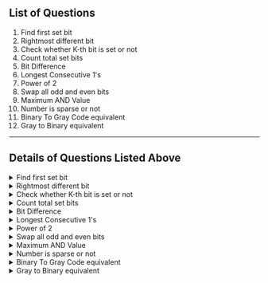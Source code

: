## List of Questions
1. Find first set bit
2. Rightmost different bit
3. Check whether K-th bit is set or not
4. Count total set bits
5. Bit Difference
6. Longest Consecutive 1's
7. Power of 2
8. Swap all odd and even bits
9. Maximum AND Value
10. Number is sparse or not
11. Binary To Gray Code equivalent
12. Gray to Binary equivalent

______

## Details of Questions Listed Above

<details>
<summary>
Find first set bit
</Summary>

### **Find first set bit**
**Difficulty Level : Easy** 

Sharpen up your programming skills, participate in coding contests & explore high-paying jobs

Given an integer N. The task is to return the position of first set bit found from the right side in the binary representation of the number.
Note: If there is no set bit in the integer N, then return 0 from the function.  

#### **Example 1:**

    Input: N = 18
    Output: 2
    Explanation: Binary representation of 
    18 is 010010,the first set bit from the 
    right side is at position 2.
#### **Example 2:**

    Input: N = 12 
    Output: 3 
    Explanation: Binary representation 
    of  12 is 1100, the first set bit 
    from the right side is at position 3.
#### **Your Task:**
The task is to complete the function getFirstSetBit() that takes an integer n as a parameter and returns the position of first set bit.

**Expected Time Complexity:** O(log N).

**Expected Auxiliary Space:** O(1).

#### **Constraints:**
0 <= N <= 108




#### **Python Code Template**

<details>
<summary>Expand For Python Code Template</summary>

```python
#{ 
 # Driver Code Starts
#Initial Template for Python 3

import math



# } Driver Code Ends
#User function Template for python3

class Solution:
    
    #Function to find position of first set bit in the given number.
    def getFirstSetBit(self,n):
        #Your code here

#{ 
 # Driver Code Starts.
    
    
def main():
    
    T=int(input())
    
    while(T>0):
        
        
        n=int(input())
        ob=Solution()
        
        print(ob.getFirstSetBit(n))
        
        
        T-=1
    
    




if __name__=="__main__":
    main()
# } Driver Code Ends
```

</details>


</details>

<details>
<summary>
Rightmost different bit
</Summary>


### **Rightmost different bit**
**Difficulty Level : Easy** 

Sharpen up your programming skills, participate in coding contests & explore high-paying jobs

Given two numbers M and N. The task is to find the position of the rightmost different bit in the binary representation of numbers.

#### **Example 1:** 
    
    Input: M = 11, N = 9
    Output: 2
    Explanation: Binary representation of the given 
    numbers are: 1011 and 1001, 
    2nd bit from right is different.
#### **Example 2:**
    
    Input: M = 52, N = 4
    Output: 5
    Explanation: Binary representation of the given 
    numbers are: 110100 and 0100, 
    5th-bit from right is different.
#### **User Task:**
The task is to complete the function posOfRightMostDiffBit() which takes two arguments m and n and returns the position of first different bits in m and n. If both m and n are the same then return -1 in this case.

**Expected Time Complexity:** O(max(log m, log n)).

**Expected Auxiliary Space:** O(1).

**Constraints:**

0 <= M <= 109
0 <= N <= 109

#### **Python Code Template**

<details>
<summary>Expand For Python Code Template</summary>

```python
#{ 
 # Driver Code Starts
#Initial Template for Python 3

import math




    
# } Driver Code Ends
#User function Template for python3

class Solution:
    
    #Function to find the first position with different bits.
    def posOfRightMostDiffBit(self,m,n):
        #Your code here

#{ 
 # Driver Code Starts.
    
def main():
    
    T=int(input())
    
    while(T>0):
        
        
        mn=[int(x) for x in input().strip().split()]
        m=mn[0]
        n=mn[1]
        ob=Solution()
        print(math.floor(ob.posOfRightMostDiffBit(m,n)))
        
        
        
        
        T-=1
    
    




if __name__=="__main__":
    main()
# } Driver Code Ends
```

</details>


</details>

<details>
<summary>
Check whether K-th bit is set or not
</Summary>

### **Check whether K-th bit is set or not**
**Difficulty Level : Easy** 

Sharpen up your programming skills, participate in coding contests & explore high-paying jobs

Given a number N and a bit number K, check if Kth index bit of N is set or not. A bit is called set if it is 1. Position of set bit '1' should be indexed starting with 0 from LSB side in binary representation of the number.
Note: Index is starting from 0.
#### **Example 1:**

    Input: N = 4, K = 0
    Output: No
    Explanation: Binary representation of 4 is 100, 
    in which 0th index bit from LSB is not set. 
    So, return false.
#### **Example 2:**

    Input: N = 4, K = 2
    Output: Yes
    Explanation: Binary representation of 4 is 100, 
    in which 2nd index bit from LSB is set. 
    So, return true.
#### **Example 3:**

    Input: N = 500, K = 3
    Output: No
    Explanation: Binary representation of 500 is 
    111110100, in which 3rd index bit from LSB is not set. 
    So, return false.

#### **Your task:**
You don't have to read input or print anything. Your task is to complete the function checkKthbit that takes n and k as parameters and returns either true (if kth bit is set) or false(if kth bit is not set).

**Expected Time Complexity:** O(1).

**Expected Auxiliary Space:** O(1).

**Constraints:**

1 ≤ N ≤ 109
0 ≤ K ≤ floor(log2(N) + 1)


#### **Python Code Template**

<details>
<summary>Expand For Python Code Template</summary>

```python
#{ 
 # Driver Code Starts
#Initial Template for Python 3

import math


# } Driver Code Ends
#User function Template for python3


class Solution:
    
    #Function to check if Kth bit is set or not.
    def checkKthBit(self, n,k):
        #Your code here

#{ 
 # Driver Code Starts.


    
def main():
    
    T=int(input())
    
    while(T>0):
        
        
        n=int(input())
        k=int(input())
        obj = Solution()
        if obj.checkKthBit(n,k):
            print("Yes")
        else:
            print("No")
        
        T-=1

if __name__=="__main__":
    main()
# } Driver Code Ends
```

</details>


</details>

<details>
<summary>
Count total set bits
</Summary>

### **Count total set bits**
**Difficulty Level : Medium** 

Sharpen up your programming skills, participate in coding contests & explore high-paying jobs

You are given a number N. Find the total count of set bits for all numbers from 1 to N(both inclusive).

#### **Example 1:**

    Input: N = 4
    Output: 5
    Explanation:
    For numbers from 1 to 4.
    For 1: 0 0 1 = 1 set bits
    For 2: 0 1 0 = 1 set bits
    For 3: 0 1 1 = 2 set bits
    For 4: 1 0 0 = 1 set bits
    Therefore, the total set bits is 5.
#### **Example 2:**

    Input: N = 17
    Output: 35
    Explanation: From numbers 1 to 17(both inclusive), 
    the total number of set bits is 35.

#### **Your Task:**
The task is to complete the function countSetBits() that takes n as a parameter and returns the count of all bits.

**Expected Time Complexity:** O(log N).

**Expected Auxiliary Space:** O(1).

**Constraints:**

1 ≤ N ≤ 108



#### **Python Code Template**

<details>
<summary>Expand For Python Code Template</summary>

```python
#User function Template for python3

class Solution:
    #Function to return sum of count of set bits in the integers from 1 to n.
    def countSetBits(self,n):
        # code here
        # return the count


#{ 
 # Driver Code Starts
#Initial Template for Python 3

if __name__=="__main__":
    for _ in range(int(input())):
        ob=Solution()
        print(ob.countSetBits(int(input())))
# } Driver Code Ends
```

</details>


</details>

<details>
<summary>
Bit Difference
</Summary>

### **Bit Difference**
**Difficulty Level : Basic** 

Sharpen up your programming skills, participate in coding contests & explore high-paying jobs

You are given two numbers A and B. The task is to count the number of bits needed to be flipped to convert A to B.

#### **Example 1:**

    Input: A = 10, B = 20
    Output: 4
    Explanation:
    A  = 01010
    B  = 10100
    As we can see, the bits of A that need 
    to be flipped are 01010. If we flip 
    these bits, we get 10100, which is B.
#### **Example 2:**

    Input: A = 20, B = 25
    Output: 3
    Explanation:
    A  = 10100
    B  = 11001
    As we can see, the bits of A that need 
    to be flipped are 10100. If we flip 
    these bits, we get 11001, which is B.

#### **Your Task:** 
The task is to complete the function countBitsFlip() that takes A and B as parameters and returns the count of the number of bits to be flipped to convert A to B.

**Expected Time Complexity:** O(log N).

**Expected Auxiliary Space:** O(1).

**Constraints:**

1 ≤ A, B ≤ 106


#### **Python Code Template**

<details>
<summary>Expand For Python Code Template</summary>

```python
#User function Template for python3

class Solution:
    ##Complete this function
    # Function to find number of bits needed to be flipped to convert A to B
    def countBitsFlip(self,a,b):
        ##Your code here


#{ 
 # Driver Code Starts
#Initial Template for Python 3


import math



def main():
    
    T=int(input())
    
    while(T>0):
        
        
        ab=[int(x) for x in input().strip().split()]
        a=ab[0]
        b=ab[1]
        ob=Solution()
        print(ob.countBitsFlip(a,b))
        T-=1

if __name__=="__main__":
    main()
# } Driver Code Ends
```

</details>


</details>

<details>
<summary>
Longest Consecutive 1's
</Summary>

### **Longest Consecutive 1's**
**Difficulty Level : Easy** 

Sharpen up your programming skills, participate in coding contests & explore high-paying jobs

Given a number N. Find the length of the longest consecutive 1s in its binary representation.

#### **Example 1:**

    Input: N = 14
    Output: 3
    Explanation: 
    Binary representation of 14 is 
    1110, in which 111 is the longest 
    consecutive set bits of length is 3.
#### **Example 2:**
    
    Input: N = 222
    Output: 4
    Explanation: 
    Binary representation of 222 is 
    11011110, in which 1111 is the 
    longest consecutive set bits of length 4. 

#### **Your Task:** 
You don't need to read input or print anything. Your task is to complete the function maxConsecutiveOnes() which returns the length of the longest consecutive 1s in the binary representation of given N.

**Expected Time Complexity:** O(log N).

**Expected Auxiliary Space:** O(1).

**Constraints:**

1 <= N <= 106



#### **Python Code Template**

<details>
<summary>Expand For Python Code Template</summary>

```python
#User function Template for python3


class Solution:
    ##Complete this function
    # Function to calculate the longest consecutive ones
    def maxConsecutiveOnes(self, N):
        ##Your code here





#{ 
 # Driver Code Starts
#Initial Template for Python 3

import math





def main():
    
    T=int(input())
    
    while(T>0):
        
        
        n=int(input())
        obj = Solution()
        print(obj.maxConsecutiveOnes(n))
        T-=1

if __name__=="__main__":
    main()
# } Driver Code Ends
```

</details>


</details>

<details>
<summary>
Power of 2
</Summary>

### **Power of 2**
**Difficulty Level : Basic** 

Sharpen up your programming skills, participate in coding contests & explore high-paying jobs

Given a non-negative integer N. The task is to check if N is a power of 2. More formally, check if N can be expressed as 2x for some x.

#### **Example 1:**

    Input: N = 1
    Output: YES
    Explanation:1 is equal to 2 
    raised to 0 (20 = 1).
#### **Example 2:**
    
    Input: N = 98
    Output: NO
    Explanation: 98 cannot be obtained
    by any power of 2.

#### **Your Task:**
Your task is to complete the function isPowerofTwo() which takes n as a parameter and returns true or false by checking if the given number can be represented as a power of two or not.

**Expected Time Complexity:** O(log N).

**Expected Auxiliary Space:** O(1).

**Constraints:**

0 ≤N ≤1018


#### **Python Code Template**

<details>
<summary>Expand For Python Code Template</summary>

```python
#User function Template for python3

class Solution:
    ##Complete this function
    # Function to check if given number n is a power of two.
    def isPowerofTwo(self,n):
        ##Your code here


#{ 
 # Driver Code Starts
#Initial Template for Python 3

import math


def main():
    
    T=int(input())
    
    while(T>0):
        
        
        n=int(input())
        ob=Solution()
        if ob.isPowerofTwo(n):
            print("YES")
        else:
            print("NO")
        
        T-=1

if __name__=="__main__":
    main()
# } Driver Code Ends
```

</details>


</details>

<details>
<summary>
Swap all odd and even bits
</Summary>

### **Swap all odd and even bits**
**Difficulty Level : Easy** 

Sharpen up your programming skills, participate in coding contests & explore high-paying jobs

Given an unsigned integer N. The task is to swap all odd bits with even bits. For example, if the given number is 23 (00010111), it should be converted to 43(00101011). Here, every even position bit is swapped with an adjacent bit on the right side(even position bits are highlighted in the binary representation of 23), and every odd position bit is swapped with an adjacent on the left side.

#### **Example 1:**
    
    Input: N = 23
    Output: 43
    Explanation: 
    Binary representation of the given number 
    is 00010111 after swapping 
    00101011 = 43 in decimal.
#### **Example 2:**
    
    Input: N = 2
    Output: 1
    Explanation: 
    Binary representation of the given number 
    is 10 after swapping 01 = 1 in decimal.

#### **Your Task:**
Your task is to complete the function swapBits() which takes an integer and returns an integer with all the odd and even bits swapped.


**Expected Time Complexity:** O(1).

**Expected Auxiliary Space:** O(1).

**Constraints:**

1 ≤ N ≤ 109




#### **Python Code Template**

<details>
<summary>Expand For Python Code Template</summary>

```python
#User function Template for python3

class Solution:
    
    ##Complete this function
    #Function to swap odd and even bits.
    def swapBits(self,n):
        #Your code here


#{ 
 # Driver Code Starts
#Initial Template for Python 3

import math



def main():
    
    T=int(input())
    
    while(T>0):
        
        
        n=int(input())
        ob=Solution()
        print(ob.swapBits(n))
        T-=1

if __name__=="__main__":
    main()
# } Driver Code Ends
```

</details>


</details>

<details>
<summary>
Maximum AND Value
</Summary>

### **Maximum AND Value**
**Difficulty Level : Medium** 

Sharpen up your programming skills, participate in coding contests & explore high-paying jobs

Given an array arr[] of N positive elements. The task is to find the Maximum AND Value generated by any pair(arri, arrj) from the array such that i != j.
Note: AND is bitwise '&' operator.


#### **Example 1:**
    
    Input: 
    N = 4
    arr[] = {4, 8, 12, 16}
    Output: 8
    Explanation:
    Pair (8,12) has the Maximum AND Value 8.
#### **Example 2:**
    
    Input:
    N = 4
    arr[] = {4, 8, 16, 2}
    Output: 0
    Explanation: Any two pairs of the array has 
    Maximum AND Value 0.

#### **Your Task:** 
You don't need to read input or print anything. Your task is to complete the function maxAND() which takes the array elements and N (size of the array) as input parameters and returns the maximum AND value generated by any pair in the array. 

**Expected Time Complexity:** O(N * log M), where M is the maximum element of the array.

**Expected Auxiliary Space:** O(1).

#### **Constraints:**
1 <= N <= 105
1 <= arr[i] <= 105


#### **Python Code Template**

<details>
<summary>Expand For Python Code Template</summary>

```python
#User function Template for python3

class Solution:
    #Complete this function
    # Function for finding maximum AND value.
    def maxAND(self, arr,N):
        #Your code here


#{ 
 # Driver Code Starts
#Initial Template for Python 3

import math


def main():
    
    T=int(input())
    
    while(T>0):
        
        
        n=int(input())
        
        arr=[int(x) for x in input().strip().split()]
        obj = Solution()
        print(obj.maxAND(arr,n))
        T-=1

if __name__=="__main__":
    main()
# } Driver Code Ends
```

</details>


</details>

<details>
<summary>
Number is sparse or not
</Summary>

### **Number is sparse or not**
**Difficulty Level : Basic** 

Sharpen up your programming skills, participate in coding contests & explore high-paying jobs

Given a number N. The task is to check whether it is sparse or not. A number is said to be a sparse number if no two or more consecutive bits are set in the binary representation.

#### **Example 1:**
    
    Input: N = 2
    Output: 1
    Explanation: Binary Representation of 2 is 10, 
    which is not having consecutive set bits. 
    So, it is sparse number.
#### **Example 2:**

    Input: N = 3
    Output: 0
    Explanation: Binary Representation of 3 is 11, 
    which is having consecutive set bits in it. 
    So, it is not a sparse number.

#### **Your Task:** 
The task is to complete the function checkSparse() that takes n as a parameter and returns 1 if the number is sparse else returns 0.


**Expected Time Complexity:** O(1).

**Expected Auxiliary Space:** O(1).

**Constraints:**

1 <= N <= 106


#### **Python Code Template**

<details>
<summary>Expand For Python Code Template</summary>

```python
#User function Template for python3

class Solution:
    
    #Function to check if the number is sparse or not.
    def isSparse(self,n):
        #Your code here 



#{ 
 # Driver Code Starts
#Initial Template for Python 3

import math



def main():
    
    T=int(input())
    
    while(T>0):
        
        
        n=int(input())
        ob=Solution()
        if ob.isSparse(n):
            print("1")
        else:
            print("0")
        T-=1

if __name__=="__main__":
    main()
# } Driver Code Ends
```

</details>


</details>

<details>
<summary>
Binary To Gray Code equivalent
</Summary>

### **Binary To Gray Code equivalent**
**Difficulty Level : Basic** 

Sharpen up your programming skills, participate in coding contests & explore high-paying jobs

You are given a decimal number N. You need to find the gray code of the number N and convert it into decimal.
To see how it's done, refer here.

#### **Example 1:**

    Input: N = 7
    Output: 4
    Explanation: 7 is represented as 111 in 
    binary form. The gray code of 111 is 100, 
    in the binary form whose decimal equivalent 
    is 4.
#### **Example 2:**
    
    Input: N = 10
    Output: 15
    Explanation: 10 is represented as 1010 in 
    binary form. The gray code of 1010 is 1111, 
    in the binary form whose decimal equivalent 
    is 15.
#### **Example 3:**

    Input: N = 0
    Output: 0
    Explanation: Zero is represented as zero 
    in binary, gray, and decimal.

#### **Your Task:** 
The task is to complete the function greyConverter() which takes n as a parameter and returns it's equivalent gray code.

**Expected Time Complexity:** O(1).

**Expected Auxiliary Space:** O(1).

**Constraints:**

0 <= N <= 109




#### **Python Code Template**

<details>
<summary>Expand For Python Code Template</summary>

```python
#User function Template for python3

class Solution:
    ##Complete this fcuntion
    # Function to find the gray code of given number n
    def greyConverter(self,n):
        ##Your code here


#{ 
 # Driver Code Starts
#Initial Template for Python 3

import math




def main():
    
    T=int(input())
    
    while(T>0):
        
        
        n=int(input())
        ob=Solution()
        print(ob.greyConverter(n))
        T-=1

if __name__=="__main__":
    main()
# } Driver Code Ends
```

</details>


</details>

<details>
<summary>
Gray to Binary equivalent
</Summary>

### **Gray to Binary equivalent**
**Difficulty Level : Basic** 

Sharpen up your programming skills, participate in coding contests & explore high-paying jobs

Given N in Gray Code, find its binary equivalent. Return the decimal representation of the binary equivalent.



#### **Example 1:**

    Input: N = 4
    Output: 7
    Explanation:
    Given 4 representing gray code 110.
    Binary equivalent of gray code 110 is 100.
    Return 7 representing gray code 100.
#### **Example 2:**
    
    Input: N = 15
    Output: 10
    Explanation:
    Given 15 representing gray code 1000.
    Binary equivalent of gray code 1000 is 1111.
    Return 10 representing gray code 1111 
    ie binary 1010.
#### **Example 3:**

    Input: N = 0
    Output: 0
    Explanation: 
    Zero remains the same in all systems.

#### **Your Task:** 
You don't need to read input or print anything. Your task is to complete the function grayToBinary() which accepts an integer n as an input parameter and returns decimal of the binary equivalent of the given gray code. 

**Expected Time Complexity:** O(log N)

**Expected Auxiliary Space:** O(1)

**Constraints:**

0 <= N <= 108


#### **Python Code Template**

<details>
<summary>Expand For Python Code Template</summary>

```python
#User function Template for python3

class Solution:    
    ##Complete this function
    # function to convert a given Gray equivalent n to Binary equivalent.
    def grayToBinary(self,n):
        ##Your code here


#{ 
 # Driver Code Starts
#Initial Template for Python 3

import math


def main():
    
    T=int(input())
    
    while(T>0):
        
        
        n=int(input())
        ob=Solution()
        print(ob.grayToBinary(n))
        T-=1

if __name__=="__main__":
    main()
# } Driver Code Ends
```

</details>


</details>